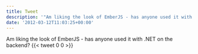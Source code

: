 ```yaml
---
title: Tweet
description: '"Am liking the look of EmberJS - has anyone used it with .NET on the backend?"'
date: '2012-03-12T11:03:25+00:00'
---
```

Am liking the look of EmberJS - has anyone used it with .NET on the backend?
      {{< tweet 0 0 >}}
    
